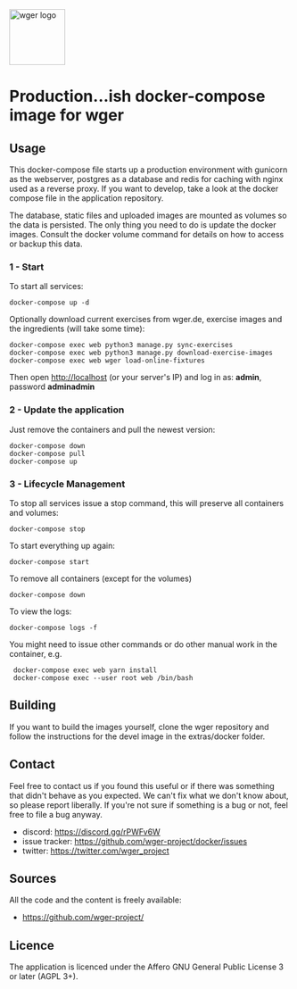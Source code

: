 <img src="https://raw.githubusercontent.com/wger-project/wger/master/wger/core/static/images/logos/logo.png" width="100" height="100" alt="wger logo" />


# Production...ish docker-compose image for wger

## Usage

This docker-compose file starts up a production environment with gunicorn
as the webserver, postgres as a database and redis for caching with nginx
used as a reverse proxy. If you want to develop, take a look at the docker
compose file in the application repository.

The database, static files and uploaded images are mounted as volumes so
the data is persisted. The only thing you need to do is update the docker
images. Consult the docker volume command for details on how to access or
backup this data.

### 1 - Start

To start all services:

    docker-compose up -d
  
Optionally download current exercises from wger.de, exercise images and
the ingredients (will take some time):

    docker-compose exec web python3 manage.py sync-exercises
    docker-compose exec web python3 manage.py download-exercise-images
    docker-compose exec web wger load-online-fixtures
    

Then open <http://localhost> (or your server's IP) and log in as: **admin**,
password **adminadmin**


### 2 - Update the application

Just remove the containers and pull the newest version:

    docker-compose down
    docker-compose pull
    docker-compose up

### 3 - Lifecycle Management

To stop all services issue a stop command, this will preserve all containers
and volumes:

    docker-compose stop

To start everything up again:

    docker-compose start

To remove all containers (except for the volumes)

    docker-compose down

To view the logs:

    docker-compose logs -f


You might need to issue other commands or do other manual work in the container,
e.g.

     docker-compose exec web yarn install
     docker-compose exec --user root web /bin/bash


## Building

If you want to build the images yourself, clone the wger repository and follow
the instructions for the devel image in the extras/docker folder.


## Contact

Feel free to contact us if you found this useful or if there was something that
didn't behave as you expected. We can't fix what we don't know about, so please
report liberally. If you're not sure if something is a bug or not, feel free to
file a bug anyway.

* discord: <https://discord.gg/rPWFv6W>
* issue tracker: <https://github.com/wger-project/docker/issues>
* twitter: <https://twitter.com/wger_project>


## Sources

All the code and the content is freely available:

* <https://github.com/wger-project/>

## Licence

The application is licenced under the Affero GNU General Public License 3 or
later (AGPL 3+).

